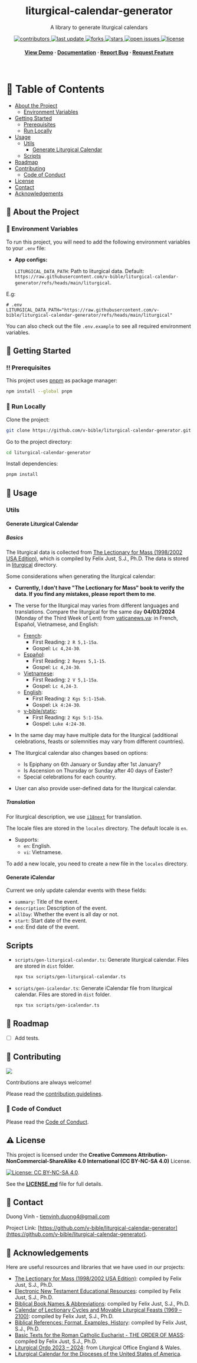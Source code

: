 <div align="center">

  <h1>liturgical-calendar-generator</h1>

  <p>
    A library to generate liturgical calendars
  </p>

<!-- Badges -->
<p>
  <a href="https://github.com/v-bible/liturgical-calendar-generator/graphs/contributors">
    <img src="https://img.shields.io/github/contributors/v-bible/liturgical-calendar-generator" alt="contributors" />
  </a>
  <a href="">
    <img src="https://img.shields.io/github/last-commit/v-bible/liturgical-calendar-generator" alt="last update" />
  </a>
  <a href="https://github.com/v-bible/liturgical-calendar-generator/network/members">
    <img src="https://img.shields.io/github/forks/v-bible/liturgical-calendar-generator" alt="forks" />
  </a>
  <a href="https://github.com/v-bible/liturgical-calendar-generator/stargazers">
    <img src="https://img.shields.io/github/stars/v-bible/liturgical-calendar-generator" alt="stars" />
  </a>
  <a href="https://github.com/v-bible/liturgical-calendar-generator/issues/">
    <img src="https://img.shields.io/github/issues/v-bible/liturgical-calendar-generator" alt="open issues" />
  </a>
  <a href="https://github.com/v-bible/liturgical-calendar-generator/blob/main/LICENSE.md">
    <img src="https://img.shields.io/github/license/v-bible/liturgical-calendar-generator.svg" alt="license" />
  </a>
</p>

<h4>
    <a href="https://github.com/v-bible/liturgical-calendar-generator/">View Demo</a>
  <span> · </span>
    <a href="https://github.com/v-bible/liturgical-calendar-generator">Documentation</a>
  <span> · </span>
    <a href="https://github.com/v-bible/liturgical-calendar-generator/issues/">Report Bug</a>
  <span> · </span>
    <a href="https://github.com/v-bible/liturgical-calendar-generator/issues/">Request Feature</a>
  </h4>
</div>

<br />

<!-- Table of Contents -->

# :notebook_with_decorative_cover: Table of Contents

- [About the Project](#star2-about-the-project)
  - [Environment Variables](#key-environment-variables)
- [Getting Started](#toolbox-getting-started)
  - [Prerequisites](#bangbang-prerequisites)
  - [Run Locally](#running-run-locally)
- [Usage](#eyes-usage)
  - [Utils](#utils)
    - [Generate Liturgical Calendar](#generate-liturgical-calendar)
  - [Scripts](#scripts)
- [Roadmap](#compass-roadmap)
- [Contributing](#wave-contributing)
  - [Code of Conduct](#scroll-code-of-conduct)
- [License](#warning-license)
- [Contact](#handshake-contact)
- [Acknowledgements](#gem-acknowledgements)

<!-- About the Project -->

## :star2: About the Project

<!-- Env Variables -->

### :key: Environment Variables

To run this project, you will need to add the following environment variables to
your `.env` file:

- **App configs:**

  `LITURGICAL_DATA_PATH`: Path to liturgical data. Default: `https://raw.githubusercontent.com/v-bible/liturgical-calendar-generator/refs/heads/main/liturgical`.

E.g:

```
# .env
LITURGICAL_DATA_PATH="https://raw.githubusercontent.com/v-bible/liturgical-calendar-generator/refs/heads/main/liturgical"
```

You can also check out the file `.env.example` to see all required environment
variables.

<!-- Getting Started -->

## :toolbox: Getting Started

<!-- Prerequisites -->

### :bangbang: Prerequisites

This project uses [pnpm](https://pnpm.io/) as package manager:

```bash
npm install --global pnpm
```

<!-- Run Locally -->

### :running: Run Locally

Clone the project:

```bash
git clone https://github.com/v-bible/liturgical-calendar-generator.git
```

Go to the project directory:

```bash
cd liturgical-calendar-generator
```

Install dependencies:

```bash
pnpm install
```

<!-- Usage -->

## :eyes: Usage

### Utils

#### Generate Liturgical Calendar

##### Basics

The liturgical data is collected from [The Lectionary for Mass (1998/2002 USA
Edition)](https://catholic-resources.org/Lectionary/1998USL.htm), which is
compiled by Felix Just, S.J., Ph.D. The data is stored in
[liturgical](./liturgical/) directory.

Some considerations when generating the liturgical calendar:

- **Currently, I don't have "The Lectionary for Mass" book to verify the data. If
  you find any mistakes, please report them to me**.

- The verse for the liturgical may varies from different languages and
  translations. Compare the liturgical for the same day **04/03/2024** (Monday of the Third Week of Lent) from
  [vaticanews.va](https://vaticannews.va/):
  in French, Español,
  Vietnamese, and English:

  - [French](https://www.vaticannews.va/fr/evangile-du-jour.html):
    - First Reading: `2 R 5,1-15a`.
    - Gospel: `Lc 4,24-30`.
  - [Español](https://www.vaticannews.va/es/evangelio-de-hoy.html):
    - First Reading: `2 Reyes 5,1-15`.
    - Gospel: `Lc 4,24-30`.
  - [Vietnamese](https://www.vaticannews.va/vi/loi-chua-hang-ngay.html):
    - First Reading: `2 V 5,1-15a`.
    - Gospel: `Lc 4,24-3`.
  - [English](https://www.vaticannews.va/en/word-of-the-day.html):
    - First Reading: `2 Kgs 5:1-15ab`.
    - Gospel: `Lk 4:24-30`.
  - [v-bible/static](https://github.com/v-bible/static):
    - First Reading: `2 Kgs 5:1-15a`.
    - Gospel: `Luke 4:24-30`.

- In the same day may have multiple data for the liturgical (additional
  celebrations, feasts or solemnities may vary from different countries).

- The liturgical calendar also changes based on options:

  - Is Epiphany on 6th January or Sunday after 1st January?
  - Is Ascension on Thursday or Sunday after 40 days of Easter?
  - Special celebrations for each country.

- User can also provide user-defined data for the liturgical calendar.

##### Translation

For liturgical description, we use [`i18next`](https://www.i18next.com/) for
translation.

The locale files are stored in the `locales` directory. The default locale is
`en`.

- Supports:
  - `en`: English.
  - `vi`: Vietnamese.

To add a new locale, you need to create a new file in the `locales` directory.

#### Generate iCalendar

Current we only update calendar events with these fields:

- `summary`: Title of the event.
- `description`: Description of the event.
- `allDay`: Whether the event is all day or not.
- `start`: Start date of the event.
- `end`: End date of the event.

## Scripts

- `scripts/gen-liturgical-calendar.ts`: Generate liturgical calendar. Files are
  stored in `dist` folder.

  ```bash
  npx tsx scripts/gen-liturgical-calendar.ts
  ```

- `scripts/gen-icalendar.ts`: Generate iCalendar file from liturgical calendar.
  Files are stored in `dist` folder.

  ```bash
  npx tsx scripts/gen-icalendar.ts
  ```

<!-- Roadmap -->

## :compass: Roadmap

- [ ] Add tests.

<!-- Contributing -->

## :wave: Contributing

<a href="https://github.com/v-bible/liturgical-calendar-generator/graphs/contributors">
  <img src="https://contrib.rocks/image?repo=v-bible/liturgical-calendar-generator" />
</a>

Contributions are always welcome!

Please read the [contribution guidelines](./CONTRIBUTING.md).

<!-- Code of Conduct -->

### :scroll: Code of Conduct

Please read the [Code of Conduct](./CODE_OF_CONDUCT.md).

<!-- License -->

## :warning: License

This project is licensed under the **Creative Commons Attribution-NonCommercial-ShareAlike 4.0 International (CC BY-NC-SA 4.0)** License.

[![License: CC BY-NC-SA 4.0](https://licensebuttons.net/l/by-nc-sa/4.0/88x31.png)](https://creativecommons.org/licenses/by-nc-sa/4.0/).

See the **[LICENSE.md](./LICENSE.md)** file for full details.

<!-- Contact -->

## :handshake: Contact

Duong Vinh - tienvinh.duong4@gmail.com

Project Link: [https://github.com/v-bible/liturgical-calendar-generator](https://github.com/v-bible/liturgical-calendar-generator).

<!-- Acknowledgments -->

## :gem: Acknowledgements

Here are useful resources and libraries that we have used in our projects:

- [The Lectionary for Mass (1998/2002 USA
  Edition)](https://catholic-resources.org/Lectionary/1998USL.htm): compiled by
  Felix Just, S.J., Ph.D.
- [Electronic New Testament Educational
  Resources](https://catholic-resources.org/Bible/index.html): compiled by
  Felix Just, S.J., Ph.D.
- [Biblical Book Names &
  Abbreviations](https://catholic-resources.org/Bible/Abbreviations-Abreviaciones.htm):
  compiled by Felix Just, S.J., Ph.D.
- [Calendar of Lectionary Cycles and Movable Liturgical Feasts (1969 – 2100)](https://catholic-resources.org/Lectionary/Calendar.htm): compiled by
  Felix Just, S.J., Ph.D.
- [Biblical References: Format, Examples,
  History](https://catholic-resources.org/Bible/Biblical_References.htm):
  compiled by Felix Just, S.J., Ph.D.
- [Basic Texts for the Roman Catholic Eucharist - THE ORDER OF
  MASS](https://catholic-resources.org/ChurchDocs/Mass-RM3.htm): compiled by
  Felix Just, S.J., Ph.D.
- [Liturgical Ordo 2023 –
  2024](https://www.liturgyoffice.org.uk/Calendar/2024/index.shtml): from
  Liturgical Office England & Wales.
- [Liturgical Calendar for the Dioceses of the United States of
  America](https://www.usccb.org/committees/divine-worship/liturgical-calendar).
